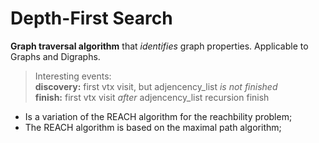 # Depth-First Search
**Graph traversal algorithm** that *identifies* graph properties. Applicable to Graphs and Digraphs.

> Interesting events: <br/>
> **discovery:** first vtx visit, but adjencency_list *is not finished* <br/>
> **finish:** first vtx visit *after* adjencency_list recursion finish

- Is a variation of the REACH algorithm for the reachbility problem;
- The REACH algorithm is based on the maximal path algorithm;